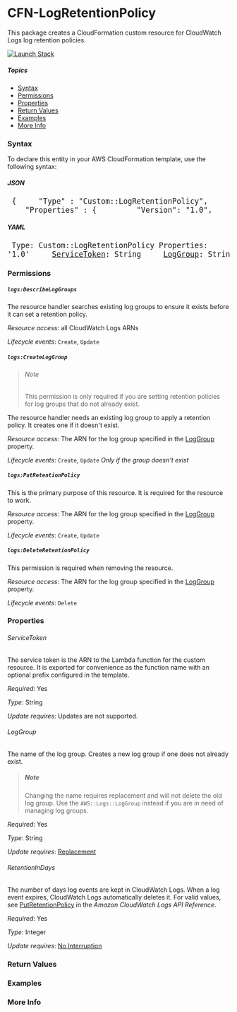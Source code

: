 # CFN-LogRetentionPolicy

This package creates a CloudFormation custom resource for CloudWatch Logs log retention policies.

[![Launch Stack][launch-image]][launch-stack]

##### Topics

* [Syntax](#syntax)
* [Permissions](#permissions)
* [Properties](#properties)
* [Return Values](#return-values)
* [Examples](#examples)
* [More Info](#more-info)

### Syntax

To declare this entity in your AWS CloudFormation template, use the following syntax:

##### JSON

<big><pre>
{
&nbsp;&nbsp;&nbsp;&nbsp;"Type" : "Custom::LogRetentionPolicy",
&nbsp;&nbsp;&nbsp;&nbsp;"Properties" : {
&nbsp;&nbsp;&nbsp;&nbsp;&nbsp;&nbsp;&nbsp;&nbsp;"Version": "1.0",
&nbsp;&nbsp;&nbsp;&nbsp;&nbsp;&nbsp;&nbsp;&nbsp;"[ServiceToken](#servicetoken)": String,
&nbsp;&nbsp;&nbsp;&nbsp;&nbsp;&nbsp;&nbsp;&nbsp;"[LogGroup](#loggroup)": String,
&nbsp;&nbsp;&nbsp;&nbsp;&nbsp;&nbsp;&nbsp;&nbsp;"[RetentionInDays](#retentionindays)": Integer
&nbsp;&nbsp;&nbsp;&nbsp;}
}
</big></pre>

##### YAML

<big><pre>
Type: Custom::LogRetentionPolicy
Properties:
&nbsp;&nbsp;&nbsp;&nbsp;Version: '1.0'
&nbsp;&nbsp;&nbsp;&nbsp;[ServiceToken](#servicetoken): String
&nbsp;&nbsp;&nbsp;&nbsp;[LogGroup](#loggroup): String
&nbsp;&nbsp;&nbsp;&nbsp;[RetentionInDays](#retentionindays): Integer</pre></big>

### Permissions

##### `logs:DescribeLogGroups`

The resource handler searches existing log groups to ensure it exists before it can set a retention policy.

*Resource access*: all CloudWatch Logs ARNs

*Lifecycle events*: `Create`, `Update`

##### `logs:CreateLogGroup`

> ###### Note
> This permission is only required if you are setting retention policies for log groups that do not already exist.

The resource handler needs an existing log group to apply a retention policy. It creates one if it doesn't exist.

*Resource access*: The ARN for the log group specified in the [LogGroup](#loggroup) property.

*Lifecycle events*: `Create`, `Update` *Only if the group doesn't exist*

##### `logs:PutRetentionPolicy`

This is the primary purpose of this resource. It is required for the resource to work.

*Resource access*: The ARN for the log group specified in the [LogGroup](#loggroup) property.

*Lifecycle events*: `Create`, `Update`

##### `logs:DeleteRetentionPolicy`

This permission is required when removing the resource.

*Resource access*: The ARN for the log group specified in the [LogGroup](#loggroup) property.

*Lifecycle events*: `Delete`

### Properties

###### ServiceToken

The service token is the ARN to the Lambda function for the custom resource. It is exported for convenience as the function name with an optional prefix configured in the template.

*Required*: Yes

*Type*: String

*Update requires*: Updates are not supported.

###### LogGroup

The name of the log group. Creates a new log group if one does not already exist.

> ##### Note
> Changing the name requires replacement and will not delete the old log group.
> Use the `AWS::Logs::LogGroup` instead if you are in need of managing log groups.

*Required*: Yes

*Type*: String

*Update requires*: [Replacement][lifecycle:replacement]

###### RetentionInDays

The number of days log events are kept in CloudWatch Logs. When a log event expires, CloudWatch Logs automatically deletes it. For valid values, see [PutRetentionPolicy](http://docs.aws.amazon.com/AmazonCloudWatchLogs/latest/APIReference/API_PutRetentionPolicy.html) in the *Amazon CloudWatch Logs API Reference*.

*Required*: Yes

*Type*: Integer

*Update requires*: [No Interruption][lifecycle:no-interruption]

### Return Values

### Examples

### More Info


[launch-stack]: https://console.aws.amazon.com/cloudformation/home#/stacks/new?stackName=CFN-LogRetentionPolicy&templateURL=https://s3.amazonaws.com/fancyguy-devops/cloudformation/templates/log-retention-policy.yml
[launch-image]: https://s3.amazonaws.com/cloudformation-examples/cloudformation-launch-stack.png

[lifecycle:replacement]: http://docs.aws.amazon.com/AWSCloudFormation/latest/UserGuide/using-cfn-updating-stacks-update-behaviors.html#update-replacement
[lifecycle:no-interruption]: http://docs.aws.amazon.com/AWSCloudFormation/latest/UserGuide/using-cfn-updating-stacks-update-behaviors.html#update-no-interrupt
